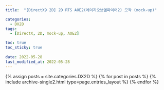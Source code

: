 ```yaml
---
title:  "[DirectX9 2D] 2D RTS AOE2(에이지오브엠파이어2) 모작 (mock-up)"

categories:
  - DX2D
tags:
  - [DirectX, 2D, mock-up, AOE2]

toc: true
toc_sticky: true
 
date: 2022-05-28
last_modified_at: 2022-05-28
---
```



{% assign posts = site.categories.DX2D %}
{% for post in posts %} {% include archive-single2.html type=page.entries_layout %} {% endfor %}